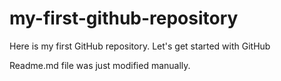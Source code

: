 # my-first-github-repository
Here is my first GitHub repository. Let's get started with GitHub

Readme.md file was just modified manually.
